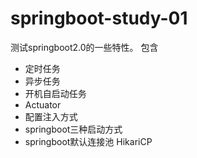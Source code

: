 # springboot-study-01
测试springboot2.0的一些特性。
包含
* 定时任务
* 异步任务
* 开机自启动任务
* Actuator
* 配置注入方式
* springboot三种启动方式
* springboot默认连接池 HikariCP
